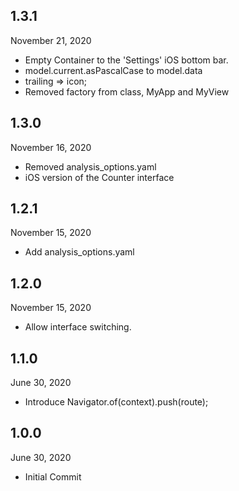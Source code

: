## 1.3.1
 November 21, 2020
- Empty Container to the 'Settings' iOS bottom bar.
- model.current.asPascalCase to model.data
- trailing => icon;
- Removed factory from class, MyApp and MyView

## 1.3.0
 November 16, 2020
- Removed analysis_options.yaml
- iOS version of the Counter interface

## 1.2.1
 November 15, 2020
- Add analysis_options.yaml

## 1.2.0
 November 15, 2020
- Allow interface switching.

## 1.1.0
 June 30, 2020
- Introduce Navigator.of(context).push(route);

## 1.0.0
 June 30, 2020
- Initial Commit

